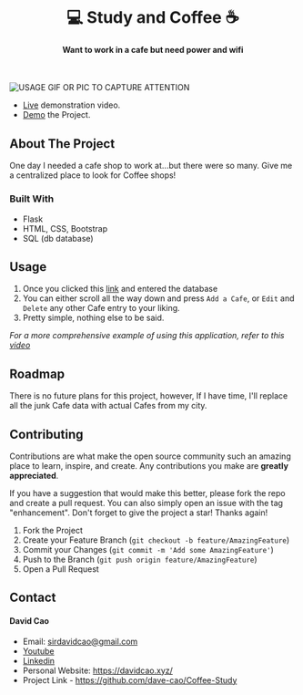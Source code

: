 <h1 align='center'>💻 Study and Coffee ☕️</h1>

<h4 align='center'>Want to work in a cafe but need power and wifi</h4>

<br>

![USAGE GIF OR PIC TO CAPTURE ATTENTION](./assets/coffee.gif)

- [Live](https://youtu.be/ru9LM5-GEH4) demonstration video.
- [Demo](https://study-and-coffee.onrender.com) the Project.


<!-- ABOUT THE PROJECT -->
## About The Project

One day I needed a cafe shop to work at...but there were so many. Give me a centralized place to look for Coffee shops!

### Built With

- Flask
- HTML, CSS, Bootstrap
- SQL (db database)


<!-- USAGE EXAMPLES -->
## Usage

1. Once you clicked this [link](https://study-and-coffee.onrender.com) and entered the database
2. You can either scroll all the way down and press `Add a Cafe`, or `Edit` and `Delete` any other Cafe entry to your liking.
3. Pretty simple, nothing else to be said.

_For a more comprehensive example of using this application, refer to this [video](https://youtu.be/ru9LM5-GEH4)_




<!-- ROADMAP -->
## Roadmap

There is no future plans for this project, however, If I have time, I'll replace all the junk Cafe data with actual Cafes from my city.

<!-- CONTRIBUTING -->
## Contributing

Contributions are what make the open source community such an amazing place to learn, inspire, and create. Any contributions you make are **greatly appreciated**.

If you have a suggestion that would make this better, please fork the repo and create a pull request. You can also simply open an issue with the tag "enhancement".
Don't forget to give the project a star! Thanks again!

1. Fork the Project
2. Create your Feature Branch (`git checkout -b feature/AmazingFeature`)
3. Commit your Changes (`git commit -m 'Add some AmazingFeature'`)
4. Push to the Branch (`git push origin feature/AmazingFeature`)
5. Open a Pull Request




<!-- CONTACT -->
## Contact

#### David Cao
- Email: sirdavidcao@gmail.com
- [Youtube](https://www.youtube.com/channel/UCEnBPbnNnqhQIIhW1uLXrLA)
- [Linkedin](https://www.linkedin.com/in/david-cao99/)
- Personal Website: https://davidcao.xyz/
- Project Link - https://github.com/dave-cao/Coffee-Study



